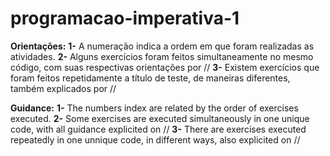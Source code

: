 # programacao-imperativa-1
**Orientações:**
**1-** A numeração indica a ordem em que foram realizadas as atividades.
**2-** Alguns exercícios foram feitos simultaneamente no mesmo código, com suas respectivas orientações por //
**3-** Existem exercícios que foram feitos repetidamente a título de teste, de maneiras diferentes, também explicados por //

**Guidance:**
**1-** The numbers index are related by the order of exercises executed.
**2-** Some exercises are executed simultaneously in one unique code, with all guidance explicited on //
**3-** There are exercises executed repeatedly in one unnique code, in different ways, also explicited on //
